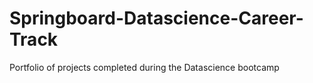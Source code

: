 # Springboard-Datascience-Career-Track
Portfolio of projects completed during the Datascience bootcamp

